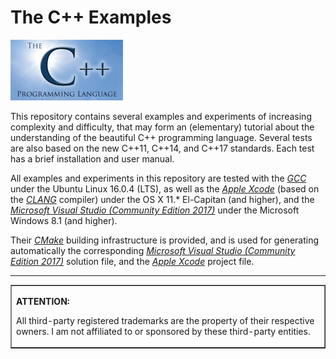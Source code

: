 # The C++ Examples

<p><IMG src="./img/logo-sun.jpg" border="0" width="180" height="97"></p>
<p>This repository contains several examples and experiments of increasing complexity and difficulty, that may form an (elementary) tutorial about the understanding of the beautiful C++ programming language. Several tests are also based on the new C++11, C++14, and C++17 standards. Each test has a brief installation and user manual.</p>

<p>All examples and experiments in this repository are tested with the <A href="https://gcc.gnu.org/"><i>GCC</i></A> under the Ubuntu Linux 16.0.4 (LTS), as well as the <A href="https://developer.apple.com/xcode/"><i>Apple Xcode</i></A> (based on the <A href="https://clang.llvm.org/"><i>CLANG</i></A> compiler) under the OS X 11.* El-Capitan (and higher), and the <A href="https://www.visualstudio.com/"><i>Microsoft Visual Studio (Community Edition 2017)</i></A> under the Microsoft Windows 8.1 (and higher).</p>
  
<p>Their <A href="https://cmake.org"><i>CMake</i></A> building infrastructure is provided, and is used for generating automatically the corresponding <A href="https://www.visualstudio.com/"><i>Microsoft Visual Studio (Community Edition 2017)</i></A> solution file, and the <A href="https://developer.apple.com/xcode/"><i>Apple Xcode</i></A> project file.</p>

<p><hr><p><table border=1><tr><td><p><b>ATTENTION:</b><p>All third-party registered trademarks are the property of their respective owners. I am not affiliated to or sponsored by these third-party entities.</td></tr></table>
